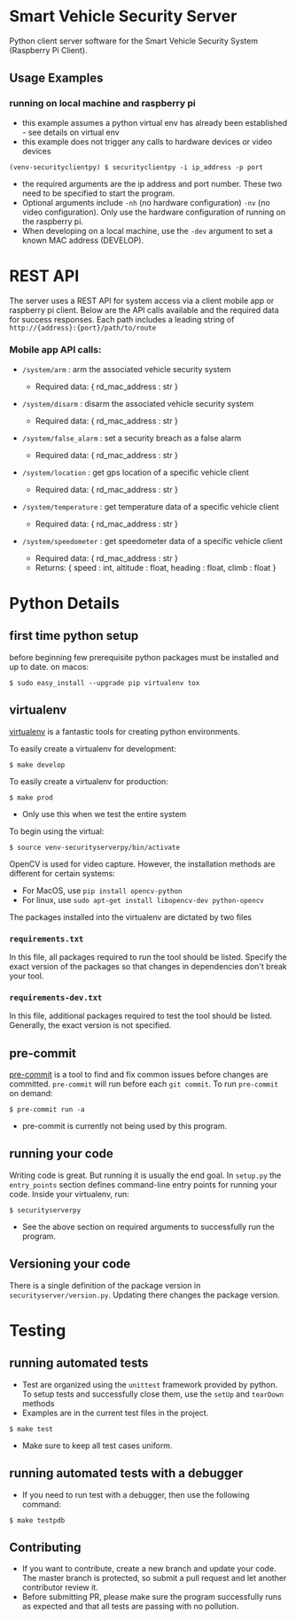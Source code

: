 # Smart Vehicle Security Server
Python client server software for the Smart Vehicle Security System (Raspberry Pi Client).

## Usage Examples
### running on local machine and raspberry pi
- this example assumes a python virtual env has already been established - see details on virtual env
- this example does not trigger any calls to hardware devices or video devices
```shell
(venv-securityclientpy) $ securityclientpy -i ip_address -p port 
```
- the required arguments are the ip address and port number. These two need to be specified to start the program.
- Optional arguments include `-nh` (no hardware configuration) `-nv` (no video configuration). Only use the hardware configuration of running on the raspberry pi.
- When developing on a local machine, use the `-dev` argument to set a known MAC address (DEVELOP).

# REST API
The server uses a REST API for system access via a client mobile app or raspberry pi client. Below are the API calls available and the required data for success responses.
Each path includes a leading string of `http://{address}:{port}/path/to/route`

### Mobile app API calls:
- `/system/arm` : arm the associated vehicle security system

  - Required data: { rd_mac_address : str }
- `/system/disarm` : disarm the associated vehicle security system

  - Required data: { rd_mac_address : str }
- `/system/false_alarm` : set a security breach as a false alarm

  - Required data: { rd_mac_address : str }
- `/system/location` : get gps location of a specific vehicle client

  - Required data: { rd_mac_address : str }
- `/system/temperature` : get temperature data of a specific vehicle client

  - Required data: { rd_mac_address : str }
- `/system/speedometer` : get speedometer data of a specific vehicle client

  - Required data: { rd_mac_address : str }
  - Returns: { speed : int, altitude : float, heading : float, climb : float }
# Python Details
## first time python setup
before beginning few prerequisite python packages must be installed and up to date. on macos:
```shell
$ sudo easy_install --upgrade pip virtualenv tox
```

## virtualenv
[virtualenv](http://docs.python-guide.org/en/latest/dev/virtualenvs/) is a fantastic tools for creating python environments.

To easily create a virtualenv for development:
```shell
$ make develop
```

To easily create a virtualenv for production:
```shell
$ make prod
```
- Only use this when we test the entire system

To begin using the virtual:
```shell
$ source venv-securityserverpy/bin/activate
```

OpenCV is used for video capture. However, the installation methods are different for certain systems:

- For MacOS, use `pip install opencv-python`
- For linux, use `sudo apt-get install libopencv-dev python-opencv`

The packages installed into the virtualenv are dictated by two files
### `requirements.txt`
In this file, all packages required to run the tool should be listed. Specify the exact version of the packages so that changes in dependencies don't break your tool.
### `requirements-dev.txt`
In this file, additional packages required to test the tool should be listed. Generally, the exact version is not specified.

## pre-commit
[pre-commit](http://pre-commit.com) is a tool to find and fix common issues before changes are committed. `pre-commit` will run before each `git commit`.
To run `pre-commit` on demand:
```shell
$ pre-commit run -a
```
- pre-commit is currently not being used by this program.

## running your code
Writing code is great. But running it is usually the end goal. In `setup.py` the `entry_points` section defines command-line entry points for running your code. Inside your virtualenv, run:
```shell
$ securityserverpy
```
- See the above section on required arguments to successfully run the program.

## Versioning your code
There is a single definition of the package version in `securityserver/version.py`. Updating there changes the package version.

# Testing

## running automated tests
- Test are organized using the `unittest` framework provided by python. To setup tests and successfully close them, use the `setUp` and `tearDown` methods
- Examples are in the current test files in the project.
```shell
$ make test
```
- Make sure to keep all test cases uniform.

## running automated tests with a debugger
- If you need to run test with a debugger, then use the following command:
```shell
$ make testpdb
```

## Contributing
- If you want to contribute, create a new branch and update your code. The master branch is protected, so submit a pull request and let another contributor review it.
- Before submitting PR, please make sure the program successfully runs as expected and that all tests are passing with no pollution.
